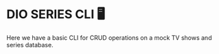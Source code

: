 # DIO SERIES CLI 🖥️
Here we have a basic CLI for CRUD operations on a mock TV shows and series database.
